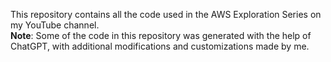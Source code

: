 This repository contains all the code used in the AWS Exploration Series on my YouTube channel.  
**Note**: Some of the code in this repository was generated with the help of ChatGPT, with additional modifications and customizations made by me.
